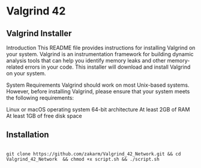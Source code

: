 <h1>Valgrind 42</h1>

<h2> Valgrind Installer </h2>
Introduction
This README file provides instructions for installing Valgrind on your system. Valgrind is an instrumentation framework for building dynamic analysis tools that can help you identify memory leaks and other memory-related errors in your code. This installer will download and install Valgrind on your system.

System Requirements
Valgrind should work on most Unix-based systems. However, before installing Valgrind, please ensure that your system meets the following requirements:

Linux or macOS operating system
64-bit architecture
At least 2GB of RAM
At least 1GB of free disk space

<h2> Installation </h2>

```

git clone https://github.com/zakarm/Valgrind_42_Network.git && cd Valgrind_42_Network  && chmod +x script.sh && ./script.sh

```
